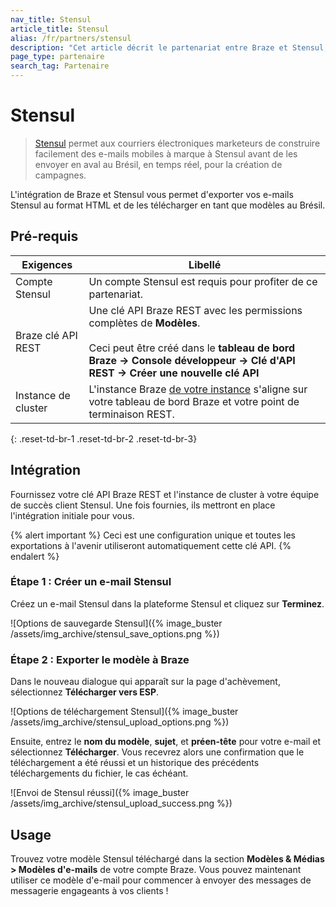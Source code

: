 ```yaml
---
nav_title: Stensul
article_title: Stensul
alias: /fr/partners/stensul
description: "Cet article décrit le partenariat entre Braze et Stensul, une plateforme de messagerie d'entreprise qui vous permet de créer facilement des modèles de courriels répondant aux besoins de votre téléphone mobile sur tous les canaux."
page_type: partenaire
search_tag: Partenaire
---
```


# Stensul

> [Stensul](https://stensul.com/) permet aux courriers électroniques marketeurs de construire facilement des e-mails mobiles à marque à Stensul avant de les envoyer en aval au Brésil, en temps réel, pour la création de campagnes.

L'intégration de Braze et Stensul vous permet d'exporter vos e-mails Stensul au format HTML et de les télécharger en tant que modèles au Brésil.

## Pré-requis

| Exigences           | Libellé                                                                                                                                                                                                                 |
| ------------------- | ----------------------------------------------------------------------------------------------------------------------------------------------------------------------------------------------------------------------- |
| Compte Stensul      | Un compte Stensul est requis pour profiter de ce partenariat.                                                                                                                                                           |
| Braze clé API REST  | Une clé API Braze REST avec les permissions complètes de **Modèles**. <br><br> Ceci peut être créé dans le __tableau de bord Braze -> Console développeur -> Clé d'API REST -> Créer une nouvelle clé API__ |
| Instance de cluster | L'instance Braze [de votre instance]({{site.baseurl}}/api/basics/#endpoints) s'aligne sur votre tableau de bord Braze et votre point de terminaison REST.                                                               |
{: .reset-td-br-1 .reset-td-br-2 .reset-td-br-3}

## Intégration

Fournissez votre clé API Braze REST et l'instance de cluster à votre équipe de succès client Stensul. Une fois fournies, ils mettront en place l'intégration initiale pour vous.

{% alert important %}
Ceci est une configuration unique et toutes les exportations à l'avenir utiliseront automatiquement cette clé API.
{% endalert %}

### Étape 1 : Créer un e-mail Stensul

Créez un e-mail Stensul dans la plateforme Stensul et cliquez sur **Terminez**.

![Options de sauvegarde Stensul]({% image_buster /assets/img_archive/stensul_save_options.png %})

### Étape 2 : Exporter le modèle à Braze
Dans le nouveau dialogue qui apparaît sur la page d'achèvement, sélectionnez **Télécharger vers ESP**.

![Options de téléchargement Stensul]({% image_buster /assets/img_archive/stensul_upload_options.png %})

Ensuite, entrez le **nom du modèle**, **sujet**, et **préen-tête** pour votre e-mail et sélectionnez **Télécharger**. Vous recevrez alors une confirmation que le téléchargement a été réussi et un historique des précédents téléchargements du fichier, le cas échéant.

![Envoi de Stensul réussi]({% image_buster /assets/img_archive/stensul_upload_success.png %})

## Usage

Trouvez votre modèle Stensul téléchargé dans la section **Modèles & Médias > Modèles d'e-mails** de votre compte Braze. Vous pouvez maintenant utiliser ce modèle d'e-mail pour commencer à envoyer des messages de messagerie engageants à vos clients !
